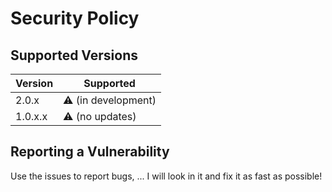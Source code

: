 # Security Policy

## Supported Versions

| Version | Supported                           |
| ------- | ----------------------------------- |
| 2.0.x   | :warning: (in development)          |
| 1.0.x.x | :warning: (no updates)              |

## Reporting a Vulnerability

Use the issues to report bugs, ...
I will look in it and fix it as fast as possible!
